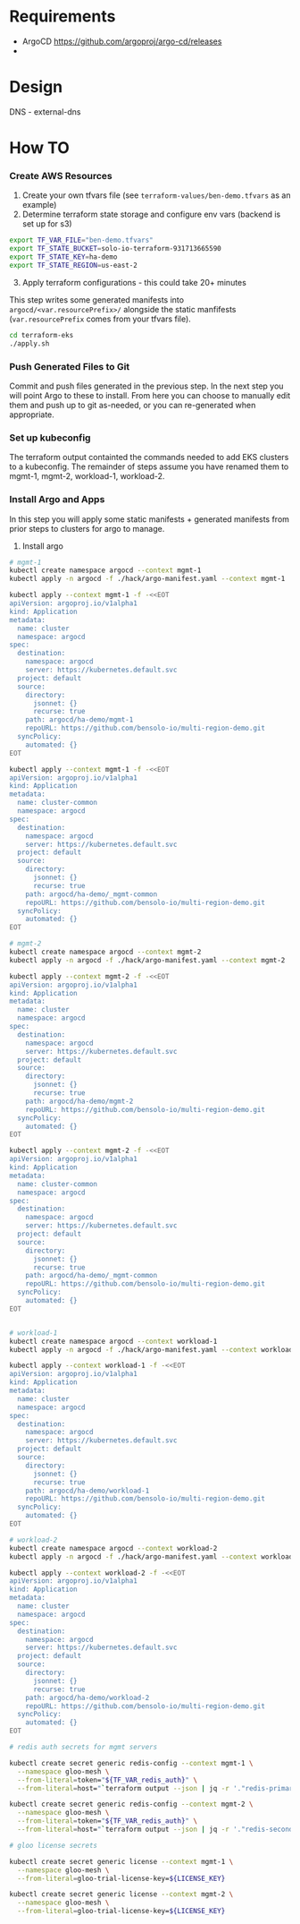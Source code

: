 # Requirements

* ArgoCD https://github.com/argoproj/argo-cd/releases
* 
  <!-- annotations:
    external-dns.alpha.kubernetes.io/hostname: nginx.example.com
     -->
    
# Design

DNS - external-dns


# How TO

### Create AWS Resources

1. Create your own tfvars file (see `terraform-values/ben-demo.tfvars` as an example)
2. Determine terraform state storage and configure env vars (backend is set up for s3)
```bash
export TF_VAR_FILE="ben-demo.tfvars"
export TF_STATE_BUCKET=solo-io-terraform-931713665590
export TF_STATE_KEY=ha-demo
export TF_STATE_REGION=us-east-2
```
3. Apply terraform configurations - this could take 20+ minutes

This step writes some generated manifests into `argocd/<var.resourcePrefix>/` alongside the static manfifests (`var.resourcePrefix` comes from your tfvars file).

```bash
cd terraform-eks
./apply.sh
```

### Push Generated Files to Git

Commit and push files generated in the previous step.  In the next step you will point Argo to these to install.  From here you can choose to manually edit them and push up to git as-needed, or you can re-generated when appropriate.

### Set up kubeconfig

The terraform output containted the commands needed to add EKS clusters to a kubeconfig.  The remainder of steps assume you have renamed them to mgmt-1, mgmt-2, workload-1, workload-2.

### Install Argo and Apps

In this step you will apply some static manifests + generated manifests from prior steps to clusters for argo to manage.

1. Install argo 
```bash
# mgmt-1
kubectl create namespace argocd --context mgmt-1
kubectl apply -n argocd -f ./hack/argo-manifest.yaml --context mgmt-1

kubectl apply --context mgmt-1 -f -<<EOT
apiVersion: argoproj.io/v1alpha1
kind: Application
metadata:
  name: cluster
  namespace: argocd
spec:
  destination:
    namespace: argocd
    server: https://kubernetes.default.svc
  project: default
  source:
    directory:
      jsonnet: {}
      recurse: true
    path: argocd/ha-demo/mgmt-1
    repoURL: https://github.com/bensolo-io/multi-region-demo.git
  syncPolicy:
    automated: {}
EOT

kubectl apply --context mgmt-1 -f -<<EOT
apiVersion: argoproj.io/v1alpha1
kind: Application
metadata:
  name: cluster-common
  namespace: argocd
spec:
  destination:
    namespace: argocd
    server: https://kubernetes.default.svc
  project: default
  source:
    directory:
      jsonnet: {}
      recurse: true
    path: argocd/ha-demo/_mgmt-common
    repoURL: https://github.com/bensolo-io/multi-region-demo.git
  syncPolicy:
    automated: {}
EOT

# mgmt-2
kubectl create namespace argocd --context mgmt-2
kubectl apply -n argocd -f ./hack/argo-manifest.yaml --context mgmt-2

kubectl apply --context mgmt-2 -f -<<EOT
apiVersion: argoproj.io/v1alpha1
kind: Application
metadata:
  name: cluster
  namespace: argocd
spec:
  destination:
    namespace: argocd
    server: https://kubernetes.default.svc
  project: default
  source:
    directory:
      jsonnet: {}
      recurse: true
    path: argocd/ha-demo/mgmt-2
    repoURL: https://github.com/bensolo-io/multi-region-demo.git
  syncPolicy:
    automated: {}
EOT

kubectl apply --context mgmt-2 -f -<<EOT
apiVersion: argoproj.io/v1alpha1
kind: Application
metadata:
  name: cluster-common
  namespace: argocd
spec:
  destination:
    namespace: argocd
    server: https://kubernetes.default.svc
  project: default
  source:
    directory:
      jsonnet: {}
      recurse: true
    path: argocd/ha-demo/_mgmt-common
    repoURL: https://github.com/bensolo-io/multi-region-demo.git
  syncPolicy:
    automated: {}
EOT


# workload-1
kubectl create namespace argocd --context workload-1
kubectl apply -n argocd -f ./hack/argo-manifest.yaml --context workload-1

kubectl apply --context workload-1 -f -<<EOT
apiVersion: argoproj.io/v1alpha1
kind: Application
metadata:
  name: cluster
  namespace: argocd
spec:
  destination:
    namespace: argocd
    server: https://kubernetes.default.svc
  project: default
  source:
    directory:
      jsonnet: {}
      recurse: true
    path: argocd/ha-demo/workload-1
    repoURL: https://github.com/bensolo-io/multi-region-demo.git
  syncPolicy:
    automated: {}
EOT

# workload-2
kubectl create namespace argocd --context workload-2
kubectl apply -n argocd -f ./hack/argo-manifest.yaml --context workload-2

kubectl apply --context workload-2 -f -<<EOT
apiVersion: argoproj.io/v1alpha1
kind: Application
metadata:
  name: cluster
  namespace: argocd
spec:
  destination:
    namespace: argocd
    server: https://kubernetes.default.svc
  project: default
  source:
    directory:
      jsonnet: {}
      recurse: true
    path: argocd/ha-demo/workload-2
    repoURL: https://github.com/bensolo-io/multi-region-demo.git
  syncPolicy:
    automated: {}
EOT

# redis auth secrets for mgmt servers

kubectl create secret generic redis-config --context mgmt-1 \
  --namespace gloo-mesh \
  --from-literal=token="${TF_VAR_redis_auth}" \
  --from-literal=host="`terraform output --json | jq -r '."redis-primary-us-east-1".value.host'`"

kubectl create secret generic redis-config --context mgmt-2 \
  --namespace gloo-mesh \
  --from-literal=token="${TF_VAR_redis_auth}" \
  --from-literal=host="`terraform output --json | jq -r '."redis-secondary-us-east-2".value.host'`"

# gloo license secrets

kubectl create secret generic license --context mgmt-1 \
  --namespace gloo-mesh \
  --from-literal=gloo-trial-license-key=${LICENSE_KEY}

kubectl create secret generic license --context mgmt-2 \
  --namespace gloo-mesh \
  --from-literal=gloo-trial-license-key=${LICENSE_KEY}
```

